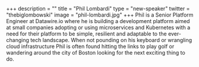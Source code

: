 +++
description = ""
title = "Phil Lombardi"
type = "new-speaker"
twitter = "thebiglombowski"
image = "phil-lombardi.jpg"
+++
Phil is a Senior Platform Engineer at Datawire.io where he is building a development platform aimed at small companies adopting or using microservices and Kubernetes with a need for their platform to be simple, resilient and adaptable to the ever-changing tech landscape. When not pounding on his keyboard or wrangling cloud infrastructure Phil is often found hitting the links to play golf or wandering around the city of Boston looking for the next exciting thing to do.